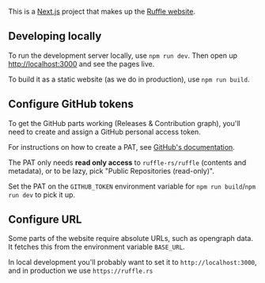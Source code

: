 This is a [Next.js](https://nextjs.org/) project that makes up the [Ruffle website](https://ruffle.rs).

## Developing locally

To run the development server locally, use `npm run dev`. Then open up [http://localhost:3000](http://localhost:3000) and see the pages live.

To build it as a static website (as we do in production), use `npm run build`.

## Configure GitHub tokens

To get the GitHub parts working (Releases & Contribution graph), you'll need to create and assign a GitHub personal access token.

For instructions on how to create a PAT, see [GitHub's documentation](https://docs.github.com/en/authentication/keeping-your-account-and-data-secure/managing-your-personal-access-tokens#creating-a-fine-grained-personal-access-token).

The PAT only needs **read only access** to `ruffle-rs/ruffle` (contents and metadata), or to be lazy, pick "Public Repositories (read-only)".

Set the PAT on the `GITHUB_TOKEN` environment variable for `npm run build`/`npm run dev` to pick it up.

## Configure URL

Some parts of the website require absolute URLs, such as opengraph data. It fetches this from the environment variable `BASE_URL`.

In local development you'll probably want to set it to `http://localhost:3000`, and in production we use `https://ruffle.rs`
